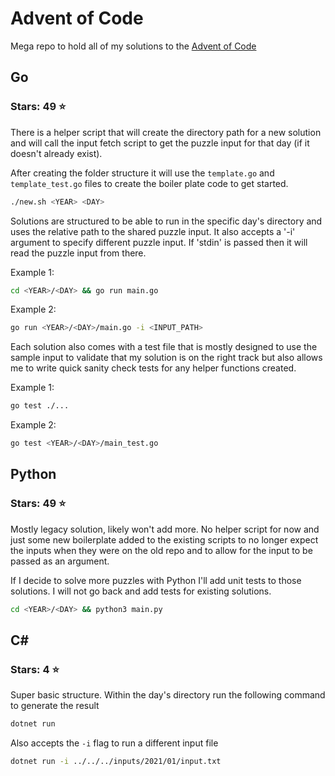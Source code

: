 # Advent of Code

Mega repo to hold all of my solutions to the [Advent of Code](https://adventofcode.com/)

## Go
### Stars: 49 :star:
There is a helper script that will create the directory path for a new solution and will call the input fetch script to get the puzzle input for that day (if it doesn't already exist).

After creating the folder structure it will use the `template.go` and `template_test.go` files to create the boiler plate code to get started.

```bash
./new.sh <YEAR> <DAY>
```

Solutions are structured to be able to run in the specific day's directory and uses the relative path to the shared puzzle input. It also accepts a '-i' argument to specify different puzzle input. If 'stdin' is passed then it will read the puzzle input from there.

Example 1:
```bash
cd <YEAR>/<DAY> && go run main.go
```

Example 2:
```bash
go run <YEAR>/<DAY>/main.go -i <INPUT_PATH>
```

Each solution also comes with a test file that is mostly designed to use the sample input to validate that my solution is on the right track but also allows me to write quick sanity check tests for any helper functions created.

Example 1:
```bash
go test ./...
```

Example 2:
```bash
go test <YEAR>/<DAY>/main_test.go
```

## Python
### Stars: 49 :star:
Mostly legacy solution, likely won't add more. No helper script for now and just some new boilerplate added to the existing scripts to no longer expect the inputs when they were on the old repo and to allow for the input to be passed as an argument.

If I decide to solve more puzzles with Python I'll add unit tests to those solutions. I will not go back and add tests for existing solutions.

```bash
cd <YEAR>/<DAY> && python3 main.py
```

## C#
### Stars: 4 :star:
Super basic structure. Within the day's directory run the following command to generate the result
```bash
dotnet run
```

Also accepts the `-i` flag to run a different input file
```bash
dotnet run -i ../../../inputs/2021/01/input.txt
```
